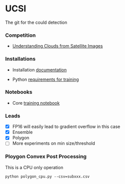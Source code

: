 # UCSI
The git for the could detection

### Competition
* [Understanding Clouds from Satellite Images](https://www.kaggle.com/c/understanding_cloud_organization)


### Installations

* Installation [documentation](doc/INSTALL.md)

* Python [requirements for training](requirements.txt)

### Notebooks

* Core [training notebook](ref_b5.ipynb)


### Leads
* [x] FP16 will easily lead to gradient overflow in this case
* [x] Ensemble
* [x] Polygon
* [ ] More experiments on min size/threshold

### Ploygon Convex Post Processing
 This is a CPU only operation
 ```
 python polygon_cpu.py --csv=subxxx.csv
 ```